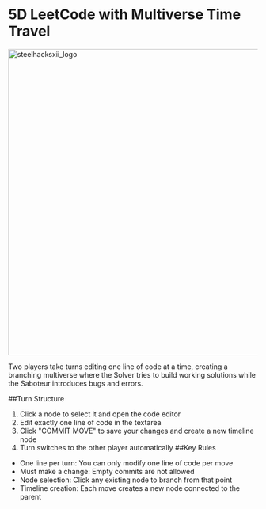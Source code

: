 # 5D LeetCode with Multiverse Time Travel
<img width="926" height="619" alt="steelhacksxii_logo" src="https://github.com/user-attachments/assets/486b5f40-19b1-47e7-a73a-b6b78f359648" />

Two players take turns editing one line of code at a time, creating a branching multiverse where the Solver tries to build working solutions while the Saboteur introduces bugs and errors.

##Turn Structure
1. Click a node to select it and open the code editor
2. Edit exactly one line of code in the textarea
3. Click "COMMIT MOVE" to save your changes and create a new timeline node
4. Turn switches to the other player automatically
##Key Rules
* One line per turn: You can only modify one line of code per move
* Must make a change: Empty commits are not allowed
* Node selection: Click any existing node to branch from that point
* Timeline creation: Each move creates a new node connected to the parent
